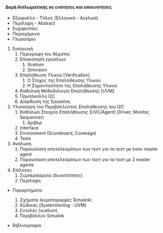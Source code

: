 #### Δομή διπλωματικής σε ενότητες και υποενότητες

- Εξώφυλλο - Τίτλος (Ελληνικά - Αγγλικά)
- Περίληψη - Abstract
- Ευχαριστίες
- Περιεχόμενα
- Γλωσσάριο

1. Εισαγωγή
    1. Περιγραφη του θέματος
    1. Επισκόπηση εργαλίων
        1. Xcelium
        2. Simvision
    1. Επαλήθευση Υλικού [Verification]
        1. Ο Στόχος της Επαλήθευσης Υλικού
        1. Η Σημαντικότητα της Επαλήθευσης Υλικού
    1. Καθολική Μεθοδολογία Επαλήθευσης [UVM]
    1. Πρωτόκολλο I2C
    1. Διάρθωση της Εργασίας
1. Υλοποίηση του Περιβάλλοντος Επαλήθευσης του I2C
    1. Καθολικό Στοιχείο Επαλήθευσης [UVC/Agent] (Driver, Monitor, Sequencer)
        1. Δριβερ
    1. Interface
    1. Environment (Scoreboard, Coverage)
    1. Tests
1. Ανάλυση
    1. Παρουσίαση αποτελεσμάτων των τεστ για τα τεστ με έναν master agent
    1. Παρουσίαση αποτελεσμάτων των τεστ για τα τεστ με 2 master agents
1. Επίλογος
    1. Συμπεράσματα (δυνατότητες)
    1. Περίληψη

- Παραρτήματα
    1. Σχήματα (κυματομορφές Simulink)
    1. Κώδικας (SystemVerilog - UVM)
    1. Εντολές (xcelium)
    1. Περιβάλλον Simulink

- Βιβλιογραφία